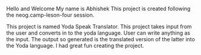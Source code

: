 Hello and Welcome
My name is Abhishek
This project is created following the neog.camp-leson-four session.

This project is named Yoda Speak Translator.
This project takes input from the user and converts in to the yoda language.
User can write anything as the input.
The output so generated is the translated version of the latter into the Yoda language.
I had great fun creating the project.
